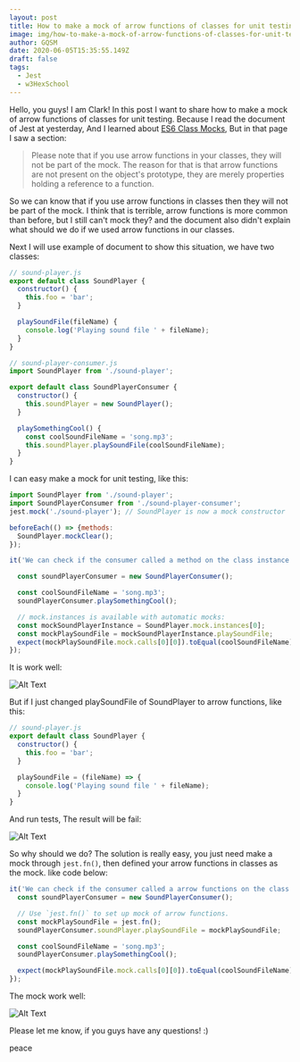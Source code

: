 ```yaml
---
layout: post
title: How to make a mock of arrow functions of classes for unit testing?
image: img/how-to-make-a-mock-of-arrow-functions-of-classes-for-unit-testing.jpg
author: GQSM
date: 2020-06-05T15:35:55.149Z
draft: false
tags: 
  - Jest
  - w3HexSchool
---
```


Hello, you guys! I am Clark! In this post I want to share how to make a mock of arrow functions of classes for unit testing. Because I read the document of Jest at yesterday, And I learned about [ES6 Class Mocks](https://jestjs.io/docs/en/es6-class-mocks), But in that page I saw a section:

> Please note that if you use arrow functions in your classes, they will not be part of the mock. The reason for that is that arrow functions are not present on the object's prototype, they are merely properties holding a reference to a function.

So we can know that if you use arrow functions in classes then they will not be part of the mock. I think that is terrible, arrow functions is more common than before, but I still can't mock they? and the document also didn't explain what should we do if we used arrow functions in our classes.

Next I will use example of document to show this situation, we have two classes:

```javascript
// sound-player.js
export default class SoundPlayer {
  constructor() {
    this.foo = 'bar';
  }

  playSoundFile(fileName) {
    console.log('Playing sound file ' + fileName);
  }
}
```

```javascript
// sound-player-consumer.js
import SoundPlayer from './sound-player';

export default class SoundPlayerConsumer {
  constructor() {
    this.soundPlayer = new SoundPlayer();
  }

  playSomethingCool() {
    const coolSoundFileName = 'song.mp3';
    this.soundPlayer.playSoundFile(coolSoundFileName);
  }
}
```

I can easy make a mock for unit testing, like this:

```javascript
import SoundPlayer from './sound-player';
import SoundPlayerConsumer from './sound-player-consumer';
jest.mock('./sound-player'); // SoundPlayer is now a mock constructor

beforeEach(() => {methods:
  SoundPlayer.mockClear();
});

it('We can check if the consumer called a method on the class instance', () => {

  const soundPlayerConsumer = new SoundPlayerConsumer();

  const coolSoundFileName = 'song.mp3';
  soundPlayerConsumer.playSomethingCool();

  // mock.instances is available with automatic mocks:
  const mockSoundPlayerInstance = SoundPlayer.mock.instances[0];
  const mockPlaySoundFile = mockSoundPlayerInstance.playSoundFile;
  expect(mockPlaySoundFile.mock.calls[0][0]).toEqual(coolSoundFileName);
});
```

It is work well:

![Alt Text](https://dev-to-uploads.s3.amazonaws.com/i/hs9uhe19f7ghhbwm0hfe.png)

But if I just changed playSoundFile of SoundPlayer to arrow functions, like this:

```javascript
// sound-player.js
export default class SoundPlayer {
  constructor() {
    this.foo = 'bar';
  }

  playSoundFile = (fileName) => {
    console.log('Playing sound file ' + fileName);
  }
}
```

And run tests, The result will be fail:

![Alt Text](https://dev-to-uploads.s3.amazonaws.com/i/4wso4q8aewymhfe2aepx.png)

So why should we do? The solution is really easy, you just need make a mock through `jest.fn()`, then defined your arrow functions in classes as the mock. like code below:

```javascript
it('We can check if the consumer called a arrow functions on the class instance', () => {
  const soundPlayerConsumer = new SoundPlayerConsumer();

  // Use `jest.fn()` to set up mock of arrow functions.
  const mockPlaySoundFile = jest.fn();
  soundPlayerConsumer.soundPlayer.playSoundFile = mockPlaySoundFile;

  const coolSoundFileName = 'song.mp3';
  soundPlayerConsumer.playSomethingCool();

  expect(mockPlaySoundFile.mock.calls[0][0]).toEqual(coolSoundFileName);
});
```

The mock work well:

![Alt Text](https://dev-to-uploads.s3.amazonaws.com/i/ys9v7d70lfnp3p0vymmm.png)

Please let me know, if you guys have any questions! :)

peace